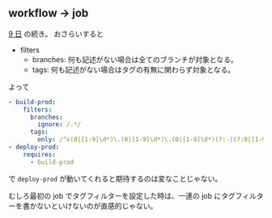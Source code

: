 ## workflow -> job

[9 日](09.md) の続き。
おさらいすると

- filters
  - branches: 何も記述がない場合は全てのブランチが対象となる。
  - tags: 何も記述がない場合はタグの有無に関わらず対象となる。

よって

```YAML
- build-prod:
    filters:
      branches:
        ignore: /.*/
      tags:
        only: /^v(0|[1-9]\d*)\.(0|[1-9]\d*)\.(0|[1-9]\d*)(?:-((?:0|[1-9]\d*|\d*[a-zA-Z-][0-9a-zA-Z-]*)(?:\.(?:0|[1-9]\d*|\d*[a-zA-Z-][0-9a-zA-Z-]*))*))?(?:\+([0-9a-zA-Z-]+(?:\.[0-9a-zA-Z-]+)*))?$/
- deploy-prod:
    requires:
      - build-prod
```

で `deploy-prod` が動いてくれると期待するのは変なことじゃない。

むしろ最初の job でタグフィルターを設定した時は、一連の job にタグフィルターを書かないといけないのが直感的じゃない。
